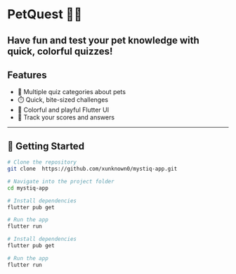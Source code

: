 # PetQuest 🐾🎉
Have fun and test your pet knowledge with quick, colorful quizzes!
---

## Features
- 🐶 Multiple quiz categories about pets
- ⏱️ Quick, bite-sized challenges
- 🎨 Colorful and playful Flutter UI
- 🚀 Track your scores and answers

---
## 🚀 Getting Started

```bash
# Clone the repository
git clone  https://github.com/xunknown0/mystiq-app.git

# Navigate into the project folder
cd mystiq-app

# Install dependencies
flutter pub get

# Run the app
flutter run

# Install dependencies
flutter pub get

# Run the app
flutter run


